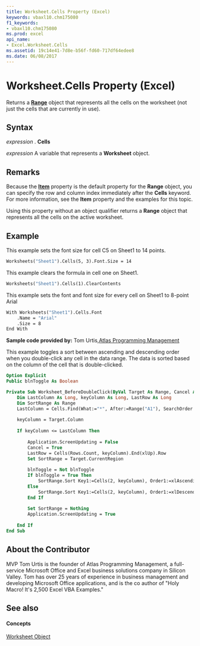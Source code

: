 ```yaml
---
title: Worksheet.Cells Property (Excel)
keywords: vbaxl10.chm175080
f1_keywords:
- vbaxl10.chm175080
ms.prod: excel
api_name:
- Excel.Worksheet.Cells
ms.assetid: 19c14e41-7d8e-b56f-fd60-717df64edee8
ms.date: 06/08/2017
---
```



# Worksheet.Cells Property (Excel)

Returns a **[Range](range-object-excel.md)** object that represents all the cells on the worksheet (not just the cells that are currently in use).


## Syntax

 _expression_ . **Cells**

 _expression_ A variable that represents a **Worksheet** object.


## Remarks

Because the **[Item](range-item-property-excel.md)** property is the default property for the **Range** object, you can specify the row and column index immediately after the **Cells** keyword. For more information, see the **Item** property and the examples for this topic.

Using this property without an object qualifier returns a **Range** object that represents all the cells on the active worksheet.


## Example

This example sets the font size for cell C5 on Sheet1 to 14 points.


```vb
Worksheets("Sheet1").Cells(5, 3).Font.Size = 14
```

This example clears the formula in cell one on Sheet1.




```vb
Worksheets("Sheet1").Cells(1).ClearContents
```

This example sets the font and font size for every cell on Sheet1 to 8-point Arial




```vb
With Worksheets("Sheet1").Cells.Font 
    .Name = "Arial" 
    .Size = 8 
End With
```

 **Sample code provided by:** Tom Urtis,[Atlas Programming Management](http://www.atlaspm.com/)

This example toggles a sort between ascending and descending order when you double-click any cell in the data range. The data is sorted based on the column of the cell that is double-clicked.




```vb
Option Explicit
Public blnToggle As Boolean

Private Sub Worksheet_BeforeDoubleClick(ByVal Target As Range, Cancel As Boolean)
    Dim LastColumn As Long, keyColumn As Long, LastRow As Long
    Dim SortRange As Range
    LastColumn = Cells.Find(What:="*", After:=Range("A1"), SearchOrder:=xlByColumns, SearchDirection:=xlPrevious).Column
    
    keyColumn = Target.Column
    
    If keyColumn <= LastColumn Then
    
        Application.ScreenUpdating = False
        Cancel = True
        LastRow = Cells(Rows.Count, keyColumn).End(xlUp).Row
        Set SortRange = Target.CurrentRegion
        
        blnToggle = Not blnToggle
        If blnToggle = True Then
            SortRange.Sort Key1:=Cells(2, keyColumn), Order1:=xlAscending, Header:=xlYes
        Else
            SortRange.Sort Key1:=Cells(2, keyColumn), Order1:=xlDescending, Header:=xlYes
        End If
    
        Set SortRange = Nothing
        Application.ScreenUpdating = True
        
    End If
End Sub
```


## About the Contributor
<a name="AboutContributor"> </a>

MVP Tom Urtis is the founder of Atlas Programming Management, a full-service Microsoft Office and Excel business solutions company in Silicon Valley. Tom has over 25 years of experience in business management and developing Microsoft Office applications, and is the co author of "Holy Macro! It's 2,500 Excel VBA Examples." 


## See also
<a name="AboutContributor"> </a>


#### Concepts


[Worksheet Object](worksheet-object-excel.md)

